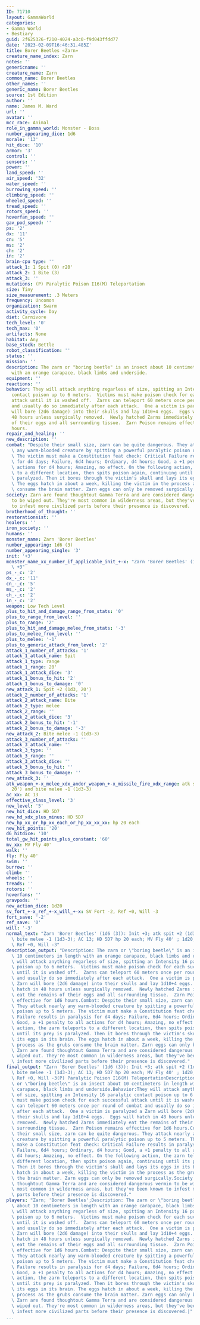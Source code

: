 ```yaml
---
ID: 71710
layout: GammaWorld
categories:
- Gamma World
- Bestiary
guid: 2f625326-f210-4024-a3c0-f9d043ffdd77
date: '2023-02-09T16:46:31.485Z'
title: Borer Beetles «Zarn»
creature_name_index: Zarn
notes: ''
genericname: ''
creature_name: Zarn
common_name: Borer Beetles
other_names: ''
generic_name: Borer Beetles
source: 1st Edition
author: ''
name: James M. Ward
url: ''
avatar: ''
mcc_race: Animal
role_in_gamma_world: Monster - Boss
number_appearing_dice: 1d6
morale: '13'
hit_dice: '10'
armor: '3'
control: ''
sensors: ''
power: ''
land_speed: ''
air_speed: '32'
water_speed: ''
burrowing_speed: ''
climbing_speed: ''
wheeled_speed: ''
tread_speed: ''
rotors_speed: ''
hoverfan_speed: ''
gav_pod_speed: ''
ps: '2'
dx: '11'
cn: '5'
ms: '2'
ch: '2'
in: '2'
brain-cpu type: ''
attack_1: 1 Spit (0) r20'
attack_2: 1 Bite (3)
attack_3: ''
mutations: (P) Paralytic Poison I16(M) Teleportation
size: Tiny
size_measurement: .3 Meters
frequency: Uncomon
organization: Swarm
activity_cycle: Day
diet: Carnivore
tech_level: '0'
tech_max: '0'
artifacts: None
habitat: Any
base_stock: Bettle
robot_classification: ''
status: ''
mission: ''
description: The zarn or "boring beetle" is an insect about 10 centimeters in length
  with an orange carapace, black limbs and underside.
equipment: ''
reactions: ''
behavior: They will attack anything regarless of size, spitting an Intensity 16 paralytic
  contact poison up to 6 meters.  Victims must make poison check for each successful
  attack until it is washed off.  Zarns can teleport 60 meters once per round of combat
  and usually do so immediately after each attack.  One a victim is paralyzed a Zarn
  will bore (2d6 damage) into their skulls and lay 1d10+4 eggs.  Eggs will hatch in
  48 hours unless surgically removed.  Newly hatched Zarns immediately eat the remains
  of their eggs and all surrounding tissue.  Zarn Poison remains effective for 1d6
  hours.
repair_and_healing: ''
new_description: ''
combat: "Despite their small size, zarn can be quite dangerous. They attack nearly\
  \ any warm-blooded creature by spitting a powerful paralytic poison up to 5 meters.\
  \ The victim must make a Constitution feat check: Critical Failure results in paralysis\
  \ for d4 days; Failure, 6d4 hours; Ordinary, d4 hours; Good, a +1 penalty to all\
  \ actions for d4 hours; Amazing, no effect. On the following action, the zarn teleports\
  \ to a different location, then spits poison again, continuing until its prey is\
  \ paralyzed. Then it bores through the victim's skull and lays its eggs in its brain.\
  \ The eggs hatch in about a week, killing the victim in the process as the grubs\
  \ consume the brain matter. Zarn eggs can only be removed surgically."
society: Zarn are found thoughtout Gamma Terra and are considered dangerous vermin
  to be wiped out. They're most common in wilderness areas, but they've been known
  to infest more civilized parts before their presence is discovered.
brotherhood_of_thought: ''
restorationsist: ''
healers: ''
iron_society: ''
humans: ''
monster_name: Zarn 'Borer Beetles'
number_appearing: 1d6 (3)
number_appearing_single: '3'
init: '+3'
monster_name_xx_number_if_applicable_init_+-x: "Zarn 'Borer Beetles' (1d6 (3)): Init\
  \ +3"
ps_-_c: '2'
dx_-_c: '11'
cn_-_c: '5'
ms_-_c: '2'
ch_-_c: '2'
in_-_c: '2'
weapon: Low Tech Level
plus_to_hit_and_damage_range_from_stats: '0'
plus_to_range_from_level: ''
plus_to_range: '2'
plus_to_hit_and_damage_melee_from_stats: '-3'
plus_to_melee_from_level: ''
plus_to_melee: '-1'
plus_to_generic_attack_from_level: '2'
attack_1_number_of_attacks: '1'
attack_1_attack_name: Spit
attack_1_type: range
attack_1_range: 20'
attack_1_attack_dice: '3'
attack_1_bonus_to_hit: '2'
attack_1_bonus_to_damage: '0'
new_attack_1: Spit +2 (1d3, 20')
attack_2_number_of_attacks: '1'
attack_2_attack_name: Bite
attack_2_type: melee
attack_2_range: ''
attack_2_attack_dice: '3'
attack_2_bonus_to_hit: '-1'
attack_2_bonus_to_damage: '-3'
new_attack_2: Bite melee -1 (1d3-3)
attack_3_number_of_attacks: ''
attack_3_attack_name: ''
attack_3_type: ''
attack_3_range: ''
attack_3_attack_dice: ''
attack_3_bonus_to_hit: ''
attack_3_bonus_to_damage: ''
new_attack_3: ''
atk_weapon_+-x_melee_xdx_andor_weapon_+-x_missile_fire_xdx_range: atk spit +2 (1d3,
  20') and bite melee -1 (1d3-3)
ac_xx: AC 13
effective_class_level: '3'
new_level: '5'
new_hit_dice: HD 5D7
new_hd_xdx_plus_minus: HD 5D7
new_hp_xx_or_hp_xx_each_or_hp_xx_xx_xx: hp 20 each
new_hit_points: '20'
d6_hitdice: '10'
total_gw_hit_points_plus_constant: '60'
mv_xx: MV Fly 40'
walk: ''
fly: Fly 40'
swim: ''
burrow: ''
climb: ''
wheels: ''
treads: ''
rotors: ''
hoverfans: ''
gravpods: ''
new_action_dice: 1d20
sv_fort_+-x_ref_+-x_will_+-x: SV Fort -2, Ref +0, Will -3
fort_save: '-2'
ref_save: '0'
will: '-3'
normal_text: "Zarn 'Borer Beetles' (1d6 (3)): Init +3; atk spit +2 (1d3, 20') and\
  \ bite melee -1 (1d3-3); AC 13; HD 5D7 hp 20 each; MV Fly 40' ; 1d20; SV Fort -2,\
  \ Ref +0, Will -3"
description_output: "Description: The zarn or \"boring beetle\" is an insect about\
  \ 10 centimeters in length with an orange carapace, black limbs and underside.Behavior:They\
  \ will attack anything regarless of size, spitting an Intensity 16 paralytic contact\
  \ poison up to 6 meters.  Victims must make poison check for each successful attack\
  \ until it is washed off.  Zarns can teleport 60 meters once per round of combat\
  \ and usually do so immediately after each attack.  One a victim is paralyzed a\
  \ Zarn will bore (2d6 damage) into their skulls and lay 1d10+4 eggs.  Eggs will\
  \ hatch in 48 hours unless surgically removed.  Newly hatched Zarns immediately\
  \ eat the remains of their eggs and all surrounding tissue.  Zarn Poison remains\
  \ effective for 1d6 hours.Combat: Despite their small size, zarn can be quite dangerous.\
  \ They attack nearly any warm-blooded creature by spitting a powerful paralytic\
  \ poison up to 5 meters. The victim must make a Constitution feat check: Critical\
  \ Failure results in paralysis for d4 days; Failure, 6d4 hours; Ordinary, d4 hours;\
  \ Good, a +1 penalty to all actions for d4 hours; Amazing, no effect. On the following\
  \ action, the zarn teleports to a different location, then spits poison again, continuing\
  \ until its prey is paralyzed. Then it bores through the victim's skull and lays\
  \ its eggs in its brain. The eggs hatch in about a week, killing the victim in the\
  \ process as the grubs consume the brain matter. Zarn eggs can only be removed surgically.Society:\
  \ Zarn are found thoughtout Gamma Terra and are considered dangerous vermin to be\
  \ wiped out. They're most common in wilderness areas, but they've been known to\
  \ infest more civilized parts before their presence is discovered."
final_output: "Zarn 'Borer Beetles' (1d6 (3)): Init +3; atk spit +2 (1d3, 20') and\
  \ bite melee -1 (1d3-3); AC 13; HD 5D7 hp 20 each; MV Fly 40' ; 1d20; SV Fort -2,\
  \ Ref +0, Will -3(P) Paralytic Poison I16(M) TeleportationDescription: The zarn\
  \ or \"boring beetle\" is an insect about 10 centimeters in length with an orange\
  \ carapace, black limbs and underside.Behavior:They will attack anything regarless\
  \ of size, spitting an Intensity 16 paralytic contact poison up to 6 meters.  Victims\
  \ must make poison check for each successful attack until it is washed off.  Zarns\
  \ can teleport 60 meters once per round of combat and usually do so immediately\
  \ after each attack.  One a victim is paralyzed a Zarn will bore (2d6 damage) into\
  \ their skulls and lay 1d10+4 eggs.  Eggs will hatch in 48 hours unless surgically\
  \ removed.  Newly hatched Zarns immediately eat the remains of their eggs and all\
  \ surrounding tissue.  Zarn Poison remains effective for 1d6 hours.Combat: Despite\
  \ their small size, zarn can be quite dangerous. They attack nearly any warm-blooded\
  \ creature by spitting a powerful paralytic poison up to 5 meters. The victim must\
  \ make a Constitution feat check: Critical Failure results in paralysis for d4 days;\
  \ Failure, 6d4 hours; Ordinary, d4 hours; Good, a +1 penalty to all actions for\
  \ d4 hours; Amazing, no effect. On the following action, the zarn teleports to a\
  \ different location, then spits poison again, continuing until its prey is paralyzed.\
  \ Then it bores through the victim's skull and lays its eggs in its brain. The eggs\
  \ hatch in about a week, killing the victim in the process as the grubs consume\
  \ the brain matter. Zarn eggs can only be removed surgically.Society: Zarn are found\
  \ thoughtout Gamma Terra and are considered dangerous vermin to be wiped out. They're\
  \ most common in wilderness areas, but they've been known to infest more civilized\
  \ parts before their presence is discovered."
players: "Zarn; 'Borer Beetles';Description: The zarn or \"boring beetle\" is an insect\
  \ about 10 centimeters in length with an orange carapace, black limbs and underside.Behavior:They\
  \ will attack anything regarless of size, spitting an Intensity 16 paralytic contact\
  \ poison up to 6 meters.  Victims must make poison check for each successful attack\
  \ until it is washed off.  Zarns can teleport 60 meters once per round of combat\
  \ and usually do so immediately after each attack.  One a victim is paralyzed a\
  \ Zarn will bore (2d6 damage) into their skulls and lay 1d10+4 eggs.  Eggs will\
  \ hatch in 48 hours unless surgically removed.  Newly hatched Zarns immediately\
  \ eat the remains of their eggs and all surrounding tissue.  Zarn Poison remains\
  \ effective for 1d6 hours.Combat: Despite their small size, zarn can be quite dangerous.\
  \ They attack nearly any warm-blooded creature by spitting a powerful paralytic\
  \ poison up to 5 meters. The victim must make a Constitution feat check: Critical\
  \ Failure results in paralysis for d4 days; Failure, 6d4 hours; Ordinary, d4 hours;\
  \ Good, a +1 penalty to all actions for d4 hours; Amazing, no effect. On the following\
  \ action, the zarn teleports to a different location, then spits poison again, continuing\
  \ until its prey is paralyzed. Then it bores through the victim's skull and lays\
  \ its eggs in its brain. The eggs hatch in about a week, killing the victim in the\
  \ process as the grubs consume the brain matter. Zarn eggs can only be removed surgically.Society:\
  \ Zarn are found thoughtout Gamma Terra and are considered dangerous vermin to be\
  \ wiped out. They're most common in wilderness areas, but they've been known to\
  \ infest more civilized parts before their presence is discovered.|"
...
```

